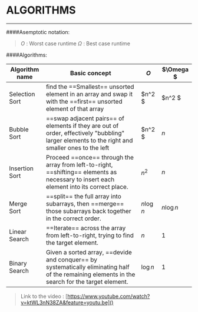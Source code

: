 # ALGORITHMS

---

####Asemptotic notation:

> $O$ : Worst case runtime
> $\Omega$ : Best case runtime

####Algorithms:

| Algorithm name | Basic concept                                                | $O$       | $\Omega $  |
| -------------- | ------------------------------------------------------------ | --------- | ---------- |
| Selection Sort | find the ==Smallest== unsorted element in an array and swap it with the ==first== unsorted element of that array | $n^2 $    | $n^2  $    |
| Bubble Sort    | ==swap adjacent pairs== of elements if they are out of order, effectively "bubbling" larger elements to the right and smaller ones to the left | $n^2   $  | $n$        |
| Insertion Sort | Proceed ==once== through the array from left-to-right, ==shifting== elements as necessary to insert each element into its correct place. | $n^2$     | $n$        |
| Merge Sort     | ==split== the full array into subarrays, then ==merge== those subarrays back together in the correct order. | $n\log n$ | $n \log n$ |
| Linear Search  | ==Iterate== across the array from left-to-right, trying to find the target element. | $n$       | $1$        |
| Binary Search  | Given a sorted array, ==devide and conquer== by systematically eliminating half of the remaining elements in the search for the target element. | $\log n$  | $1$        |

> Link to the video :
> [https://www.youtube.com/watch?v=ktWL3nN38ZA&feature=youtu.be]()

